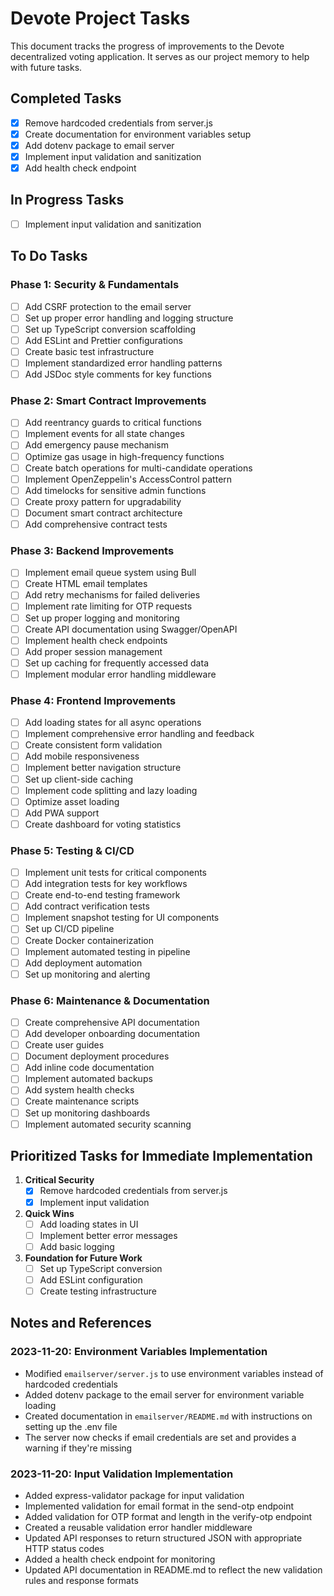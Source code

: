 # Devote Project Tasks

This document tracks the progress of improvements to the Devote decentralized voting application. It serves as our project memory to help with future tasks.

## Completed Tasks
- [x] Remove hardcoded credentials from server.js
- [x] Create documentation for environment variables setup
- [x] Add dotenv package to email server
- [x] Implement input validation and sanitization
- [x] Add health check endpoint

## In Progress Tasks
- [ ] Implement input validation and sanitization

## To Do Tasks

### Phase 1: Security & Fundamentals
- [ ] Add CSRF protection to the email server
- [ ] Set up proper error handling and logging structure
- [ ] Set up TypeScript conversion scaffolding
- [ ] Add ESLint and Prettier configurations
- [ ] Create basic test infrastructure
- [ ] Implement standardized error handling patterns
- [ ] Add JSDoc style comments for key functions

### Phase 2: Smart Contract Improvements
- [ ] Add reentrancy guards to critical functions
- [ ] Implement events for all state changes
- [ ] Add emergency pause mechanism
- [ ] Optimize gas usage in high-frequency functions
- [ ] Create batch operations for multi-candidate operations
- [ ] Implement OpenZeppelin's AccessControl pattern
- [ ] Add timelocks for sensitive admin functions
- [ ] Create proxy pattern for upgradability
- [ ] Document smart contract architecture
- [ ] Add comprehensive contract tests

### Phase 3: Backend Improvements
- [ ] Implement email queue system using Bull
- [ ] Create HTML email templates
- [ ] Add retry mechanisms for failed deliveries
- [ ] Implement rate limiting for OTP requests
- [ ] Set up proper logging and monitoring
- [ ] Create API documentation using Swagger/OpenAPI
- [ ] Implement health check endpoints
- [ ] Add proper session management
- [ ] Set up caching for frequently accessed data
- [ ] Implement modular error handling middleware

### Phase 4: Frontend Improvements
- [ ] Add loading states for all async operations
- [ ] Implement comprehensive error handling and feedback
- [ ] Create consistent form validation
- [ ] Add mobile responsiveness
- [ ] Implement better navigation structure
- [ ] Set up client-side caching
- [ ] Implement code splitting and lazy loading
- [ ] Optimize asset loading
- [ ] Add PWA support
- [ ] Create dashboard for voting statistics

### Phase 5: Testing & CI/CD
- [ ] Implement unit tests for critical components
- [ ] Add integration tests for key workflows
- [ ] Create end-to-end testing framework
- [ ] Add contract verification tests
- [ ] Implement snapshot testing for UI components
- [ ] Set up CI/CD pipeline
- [ ] Create Docker containerization
- [ ] Implement automated testing in pipeline
- [ ] Add deployment automation
- [ ] Set up monitoring and alerting

### Phase 6: Maintenance & Documentation
- [ ] Create comprehensive API documentation
- [ ] Add developer onboarding documentation
- [ ] Create user guides
- [ ] Document deployment procedures
- [ ] Add inline code documentation
- [ ] Implement automated backups
- [ ] Add system health checks
- [ ] Create maintenance scripts
- [ ] Set up monitoring dashboards
- [ ] Implement automated security scanning

## Prioritized Tasks for Immediate Implementation

1. **Critical Security**
   - [x] Remove hardcoded credentials from server.js
   - [x] Implement input validation

2. **Quick Wins**
   - [ ] Add loading states in UI
   - [ ] Implement better error messages
   - [ ] Add basic logging

3. **Foundation for Future Work**
   - [ ] Set up TypeScript conversion
   - [ ] Add ESLint configuration
   - [ ] Create testing infrastructure

## Notes and References

### 2023-11-20: Environment Variables Implementation
- Modified `emailserver/server.js` to use environment variables instead of hardcoded credentials
- Added dotenv package to the email server for environment variable loading
- Created documentation in `emailserver/README.md` with instructions on setting up the .env file
- The server now checks if email credentials are set and provides a warning if they're missing

### 2023-11-20: Input Validation Implementation
- Added express-validator package for input validation
- Implemented validation for email format in the send-otp endpoint
- Added validation for OTP format and length in the verify-otp endpoint
- Created a reusable validation error handler middleware
- Updated API responses to return structured JSON with appropriate HTTP status codes
- Added a health check endpoint for monitoring
- Updated API documentation in README.md to reflect the new validation rules and response formats 